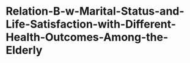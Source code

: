# Relation-B-w-Marital-Status-and-Life-Satisfaction-with-Different-Health-Outcomes-Among-the-Elderly